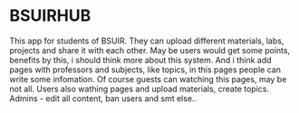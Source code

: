 # BSUIRHUB
This app for students of BSUIR. They can upload different materials, labs, projects and share it with each other. May be users would get some points, benefits by this, i should think more about this system. And i think add pages with professors and subjects, like topics, in this pages people can write some infomation. Of course guests can watching this pages, may be not all. Users also wathing pages and upload materials, create topics. Admins - edit all content, ban users and smt else.. 
